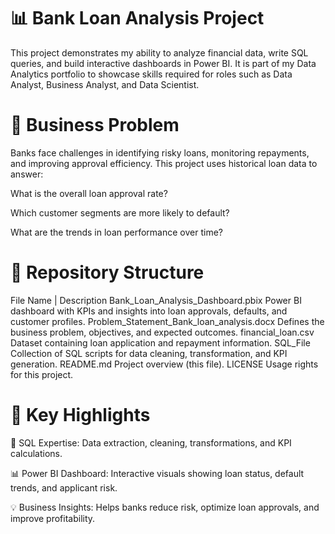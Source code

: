 # 📊 Bank Loan Analysis Project
This project demonstrates my ability to analyze financial data, write SQL queries, and build interactive dashboards in Power BI.
It is part of my Data Analytics portfolio to showcase skills required for roles such as Data Analyst, Business Analyst, and Data Scientist.

# 📌 Business Problem
Banks face challenges in identifying risky loans, monitoring repayments, and improving approval efficiency.
This project uses historical loan data to answer:

What is the overall loan approval rate?

Which customer segments are more likely to default?

What are the trends in loan performance over time?

# 📂 Repository Structure
File Name	|                                            Description
Bank_Loan_Analysis_Dashboard.pbix	           Power BI dashboard with KPIs and insights into loan approvals, defaults, and customer profiles.
Problem_Statement_Bank_loan_analysis.docx	   Defines the business problem, objectives, and expected outcomes.
financial_loan.csv	                         Dataset containing loan application and repayment information.
SQL_File	                                   Collection of SQL scripts for data cleaning, transformation, and KPI generation.
README.md	                                   Project overview (this file).
LICENSE	                                     Usage rights for this project.

# 🔑 Key Highlights
📌 SQL Expertise: Data extraction, cleaning, transformations, and KPI calculations.

📊 Power BI Dashboard: Interactive visuals showing loan status, default trends, and applicant risk.

💡 Business Insights: Helps banks reduce risk, optimize loan approvals, and improve profitability.
